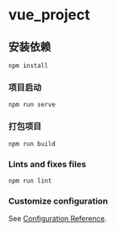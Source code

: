 # vue_project

## 安装依赖
```
npm install
```

### 项目启动
```
npm run serve
```

### 打包项目
```
npm run build
```

### Lints and fixes files
```
npm run lint
```

### Customize configuration
See [Configuration Reference](https://cli.vuejs.org/config/).
